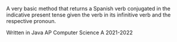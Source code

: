 A very basic method that returns a Spanish verb conjugated in the indicative present tense
given the verb in its infinitive verb and the respective pronoun.

Written in Java
AP Computer Science A 2021-2022
